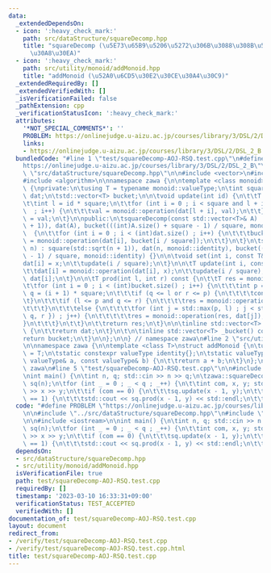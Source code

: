 ```yaml
---
data:
  _extendedDependsOn:
  - icon: ':heavy_check_mark:'
    path: src/dataStructure/squareDecomp.hpp
    title: "squareDecomp (\u5E73\u65B9\u5206\u5272\u306B\u3088\u308B\u533A\u9593\u30AF\
      \u30A8\u30EA)"
  - icon: ':heavy_check_mark:'
    path: src/utility/monoid/addMonoid.hpp
    title: "addMonoid (\u52A0\u6CD5\u30E2\u30CE\u30A4\u30C9)"
  _extendedRequiredBy: []
  _extendedVerifiedWith: []
  _isVerificationFailed: false
  _pathExtension: cpp
  _verificationStatusIcon: ':heavy_check_mark:'
  attributes:
    '*NOT_SPECIAL_COMMENTS*': ''
    PROBLEM: https://onlinejudge.u-aizu.ac.jp/courses/library/3/DSL/2/DSL_2_B
    links:
    - https://onlinejudge.u-aizu.ac.jp/courses/library/3/DSL/2/DSL_2_B
  bundledCode: "#line 1 \"test/squareDecomp-AOJ-RSQ.test.cpp\"\n#define PROBLEM \"\
    https://onlinejudge.u-aizu.ac.jp/courses/library/3/DSL/2/DSL_2_B\"\n\n#line 2\
    \ \"src/dataStructure/squareDecomp.hpp\"\n\n#include <vector>\n#include <cmath>\n\
    #include <algorithm>\n\nnamespace zawa {\n\ntemplate <class monoid>\nclass squareDecomp\
    \ {\nprivate:\n\tusing T = typename monoid::valueType;\n\tint square;\n\tstd::vector<T>\
    \ dat;\n\tstd::vector<T> bucket;\n\n\tvoid update(int id) {\n\t\tT val = monoid::identity;\n\
    \t\tint l = id * square;\n\t\tfor (int i = 0 ; i < square and l + i < (int)dat.size()\
    \  ; i++) {\n\t\t\tval = monoid::operation(dat[l + i], val);\n\t\t}\n\t\tbucket[id]\
    \ = val;\n\t}\n\npublic:\n\tsquareDecomp(const std::vector<T>& A) : square(std::sqrt(A.size()\
    \ + 1)), dat(A), bucket(((int)A.size() + square - 1) / square, monoid::identity)\
    \  {\n\t\tfor (int i = 0 ; i < (int)dat.size() ; i++) {\n\t\t\tbucket[i / square]\
    \ = monoid::operation(dat[i], bucket[i / square]);\n\t\t}\n\t}\n\tsquareDecomp(int\
    \ n) : square(std::sqrt(n + 1)), dat(n, monoid::identity), bucket((n + square\
    \ - 1) / square, monoid::identity) {}\n\n\tvoid set(int i, const T& x) {\n\t\t\
    dat[i] = x;\n\t\tupdate(i / square);\n\t}\n\n\tT update(int i, const T& x) {\n\
    \t\tdat[i] = monoid::operation(dat[i], x);\n\t\tupdate(i / square);\n\t\treturn\
    \ dat[i];\n\t}\n\n\tT prod(int l, int r) const {\n\t\tT res = monoid::identity;\n\
    \t\tfor (int i = 0 ; i < (int)bucket.size() ; i++) {\n\t\t\tint p = i * square,\
    \ q = (i + 1) * square;\n\t\t\tif (q <= l or r <= p) {\n\t\t\t\tcontinue;\n\t\t\
    \t}\n\t\t\tif (l <= p and q <= r) {\n\t\t\t\tres = monoid::operation(res, bucket[i]);\n\
    \t\t\t}\n\t\t\telse {\n\t\t\t\tfor (int j = std::max(p, l) ; j < std::min({ (int)dat.size(),\
    \ q, r }) ; j++) {\n\t\t\t\t\tres = monoid::operation(res, dat[j]);\n\t\t\t\t\
    }\n\t\t\t}\n\t\t}\n\t\treturn res;\n\t}\n\n\tinline std::vector<T> _dat() const\
    \ {\n\t\treturn dat;\n\t}\n\t\n\tinline std::vector<T> _bucket() const {\n\t\t\
    return bucket;\n\t}\n\n};\n\n} // namespace zawa\n#line 2 \"src/utility/monoid/addMonoid.hpp\"\
    \n\nnamespace zawa {\n\ntemplate <class T>\nstruct addMonoid {\n\tusing valueType\
    \ = T;\n\tstatic constexpr valueType identity{};\n\tstatic valueType operation(const\
    \ valueType& a, const valueType& b) {\n\t\treturn a + b;\n\t}\n};\n\n} // namespace\
    \ zawa\n#line 5 \"test/squareDecomp-AOJ-RSQ.test.cpp\"\n\n#include <iostream>\n\
    \nint main() {\n\tint n, q; std::cin >> n >> q;\n\tzawa::squareDecomp<zawa::addMonoid<int>>\
    \ sq(n);\n\tfor (int _ = 0 ; _ < q ; _++) {\n\t\tint com, x, y; std::cin >> com\
    \ >> x >> y;\n\t\tif (com == 0) {\n\t\t\tsq.update(x - 1, y);\n\t\t}\n\t\tif (com\
    \ == 1) {\n\t\t\tstd::cout << sq.prod(x - 1, y) << std::endl;\n\t\t}\n\t}\n}\n"
  code: "#define PROBLEM \"https://onlinejudge.u-aizu.ac.jp/courses/library/3/DSL/2/DSL_2_B\"\
    \n\n#include \"../src/dataStructure/squareDecomp.hpp\"\n#include \"../src/utility/monoid/addMonoid.hpp\"\
    \n\n#include <iostream>\n\nint main() {\n\tint n, q; std::cin >> n >> q;\n\tzawa::squareDecomp<zawa::addMonoid<int>>\
    \ sq(n);\n\tfor (int _ = 0 ; _ < q ; _++) {\n\t\tint com, x, y; std::cin >> com\
    \ >> x >> y;\n\t\tif (com == 0) {\n\t\t\tsq.update(x - 1, y);\n\t\t}\n\t\tif (com\
    \ == 1) {\n\t\t\tstd::cout << sq.prod(x - 1, y) << std::endl;\n\t\t}\n\t}\n}\n"
  dependsOn:
  - src/dataStructure/squareDecomp.hpp
  - src/utility/monoid/addMonoid.hpp
  isVerificationFile: true
  path: test/squareDecomp-AOJ-RSQ.test.cpp
  requiredBy: []
  timestamp: '2023-03-10 16:33:31+09:00'
  verificationStatus: TEST_ACCEPTED
  verifiedWith: []
documentation_of: test/squareDecomp-AOJ-RSQ.test.cpp
layout: document
redirect_from:
- /verify/test/squareDecomp-AOJ-RSQ.test.cpp
- /verify/test/squareDecomp-AOJ-RSQ.test.cpp.html
title: test/squareDecomp-AOJ-RSQ.test.cpp
---
```


